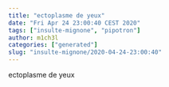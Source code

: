```yaml
---
title: "ectoplasme de yeux"
date: "Fri Apr 24 23:00:40 CEST 2020"
tags: ["insulte-mignone", "pipotron"]
author: m1ch3l
categories: ["generated"]
slug: "insulte-mignone/2020-04-24-23:00:40"
---
```


ectoplasme de yeux
